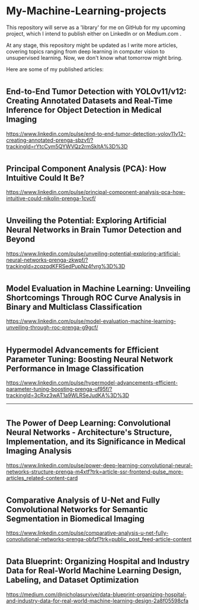 # My-Machine-Learning-projects




This repository will serve as a 'library' for me on GitHub for my upcoming project, 
which I intend to publish either on LinkedIn or on Medium.com .

At any stage, this repository might be updated as I write more articles, 
covering topics ranging from deep learning in computer vision to 
unsupervised learning. Now, we don't know what tomorrow might bring.

Here are some of my published articles:

# 
## End-to-End Tumor Detection with YOLOv11/v12: Creating Annotated Datasets and Real-Time Inference for Object Detection in Medical Imaging
https://www.linkedin.com/pulse/end-to-end-tumor-detection-yolov11v12-creating-annotated-prenga-sbzvf/?trackingId=rYtcCym5QYWVQz2rmSkltA%3D%3D


#
## Principal Component Analysis (PCA): How Intuitive Could It Be?
https://www.linkedin.com/pulse/principal-component-analysis-pca-how-intuitive-could-nikolin-prenga-1cvcf/


#
## Unveiling the Potential: Exploring Artificial Neural Networks in Brain Tumor Detection and Beyond
https://www.linkedin.com/pulse/unveiling-potential-exploring-artificial-neural-networks-prenga-zkwpf/?trackingId=zcqzqdKFRSedPupNz4fvrg%3D%3D

#
## Model Evaluation in Machine Learning: Unveiling Shortcomings Through ROC Curve Analysis in Binary and Multiclass Classification
https://www.linkedin.com/pulse/model-evaluation-machine-learning-unveiling-through-roc-prenga-g9gcf/

#
## Hypermodel Advancements for Efficient Parameter Tuning: Boosting Neural Network Performance in Image Classification
https://www.linkedin.com/pulse/hypermodel-advancements-efficient-parameter-tuning-boosting-prenga-uf95f/?trackingId=3cRxz3wAT1a9WLRSeJudKA%3D%3D



___________________________________________________________________________________________________________________
#
## The Power of Deep Learning: Convolutional Neural Networks - Architecture's Structure, Implementation, and its Significance in Medical Imaging Analysis
https://www.linkedin.com/pulse/power-deep-learning-convolutional-neural-networks-structure-prenga-m4xtf?trk=article-ssr-frontend-pulse_more-articles_related-content-card


#
## Comparative Analysis of U-Net and Fully Convolutional Networks for Semantic Segmentation in Biomedical Imaging
https://www.linkedin.com/pulse/comparative-analysis-u-net-fully-convolutional-networks-prenga-obfzf?trk=public_post_feed-article-content

#
## Data Blueprint: Organizing Hospital and Industry Data for Real-World Machine Learning Design, Labeling, and Dataset Optimization
https://medium.com/@nicholasurvive/data-blueprint-organizing-hospital-and-industry-data-for-real-world-machine-learning-design-2a8f05598cfa

